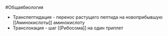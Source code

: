 #Общаябиология 
- Транспептидация - перенос растущего пептида на новоприбывшую [[Аминокислоты]] аминокислоту
- Транслокация - шаг [[Рибосома]] на один триплет